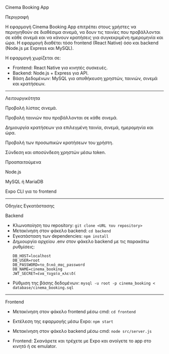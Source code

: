 Cinema Booking App

Περιγραφή

Η εφαρμογή Cinema Booking App επιτρέπει στους χρήστες να περιηγηθούν σε διαθέσιμα σινεμά, να δουν τις ταινίες που προβάλλονται σε κάθε σινεμά και να κάνουν κρατήσεις για συγκεκριμένη ημερομηνία και ώρα. Η εφαρμογή διαθέτει τόσο frontend (React Native) όσο και backend (Node.js με Express και MySQL).

Η εφαρμογή χωρίζεται σε:
- Frontend: React Native για κινητές συσκευές.
- Backend: Node.js + Express για API.
- Βάση Δεδομένων: MySQL για αποθήκευση χρηστών, ταινιών, σινεμά και κρατήσεων.

---

Λειτουργικότητα

Προβολή λίστας σινεμά.

Προβολή ταινιών που προβάλλονται σε κάθε σινεμά.

Δημιουργία κρατήσεων για επιλεγμένη ταινία, σινεμά, ημερομηνία και ώρα.

Προβολή των προσωπικών κρατήσεων του χρήστη.

Σύνδεση και αποσύνδεση χρηστών μέσω token.

Προαπαιτούμενα

Node.js

MySQL ή MariaDB

Expo CLI για το frontend

---

Οδηγίες Εγκατάστασης


Backend

- Κλωνοποίηση του repository: `git clone <URL του repository>`
- Μετακίνηση στον φάκελο backend: `cd backend`
- Εγκατάσταση των dependencies: `npm install`
- Δημιουργία αρχείου .env στον φάκελο backend με τις παρακάτω ρυθμίσεις:
  ```env
  DB_HOST=localhost
  DB_USER=root
  DB_PASSWORD=το_δικό_σας_password
  DB_NAME=cinema_booking
  JWT_SECRET=ένα_τυχαίο_κλειδί
  ```
- Ρύθμιση της βάσης δεδομένων: `mysql -u root -p cinema_booking < database/cinema_booking.sql`

---

Frontend

- Μετακίνηση στον φάκελο frontend μέσω cmd: `cd frontend`
- Εκτέλεση της εφαρμογής μέσω Expo: `npm start`


- Μετακίνηση στον φάκελο backend μέσω cmd: `node src/server.js`
- Frontend: Σκανάρετε και τρέχετε με Expo και ανοίγετε το app στο κινητό ή σε emulator.

